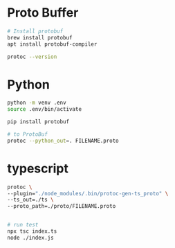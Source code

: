 # Proto Buffer

```bash
# Install protobuf
brew install protobuf
apt install protobuf-compiler

protoc --version
```

# Python

```bash
python -m venv .env
source .env/bin/activate

pip install protobuf

# to ProtoBuf
protoc --python_out=. FILENAME.proto
```

# typescript

```bash
protoc \
--plugin="./node_modules/.bin/protoc-gen-ts_proto" \
--ts_out=./ts \
--proto_path=./proto/FILENAME.proto


# run test
npx tsc index.ts
node ./index.js

```
